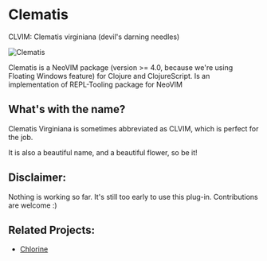 # Clematis
CLVIM: Clematis virginiana (devil's darning needles)

![Clematis](https://raw.githubusercontent.com/mauricioszabo/clematis/master/doc/clematis.jpg)

Clematis is a NeoVIM package (version >= 4.0, because we're using Floating Windows feature) for Clojure and ClojureScript. 
Is an implementation of REPL-Tooling package for NeoVIM

## What's with the name?

Clematis Virginiana is sometimes abbreviated as CLVIM, which is perfect for the job.

It is also a beautiful name, and a beautiful flower, so be it!

## Disclaimer:
Nothing is working so far. It's still too early to use this plug-in. Contributions are welcome :)

## Related Projects:
* [Chlorine](https://github.com/mauricioszabo/atom-chlorine)
